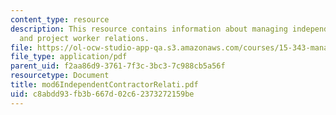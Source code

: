 ```yaml
---
content_type: resource
description: This resource contains information about managing independent contractor
  and project worker relations.
file: https://ol-ocw-studio-app-qa.s3.amazonaws.com/courses/15-343-managing-transformations-in-work-organizations-and-society-spring-2002/c8abdd93fb3b667d02c62373272159be_mod6IndependentContractorRelati.pdf
file_type: application/pdf
parent_uid: f2aa86d9-3761-7f3c-3bc3-7c988cb5a56f
resourcetype: Document
title: mod6IndependentContractorRelati.pdf
uid: c8abdd93-fb3b-667d-02c6-2373272159be
---
```

